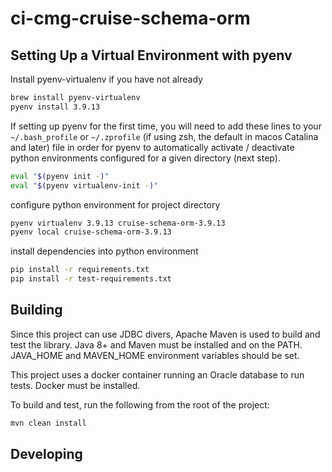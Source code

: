 # ci-cmg-cruise-schema-orm

## Setting Up a Virtual Environment with pyenv

Install pyenv-virtualenv if you have not already

```bash
brew install pyenv-virtualenv
pyenv install 3.9.13
```

If setting up pyenv for the first time, you will need to add these lines to your `~/.bash_profile`
or `~/.zprofile` (if using zsh, the default in macos Catalina and later) file in order for pyenv 
to automatically activate / deactivate python environments configured for a given directory (next step).
```bash
eval "$(pyenv init -)"  
eval "$(pyenv virtualenv-init -)"
```

configure python environment for project directory

```bash
pyenv virtualenv 3.9.13 cruise-schema-orm-3.9.13
pyenv local cruise-schema-orm-3.9.13
```

install dependencies into python environment
```bash
pip install -r requirements.txt
pip install -r test-requirements.txt
```

## Building
Since this project can use JDBC divers, Apache Maven is used to build and test the library.
Java 8+ and Maven must be installed and on the PATH.  JAVA_HOME and MAVEN_HOME
environment variables should be set.

This project uses a docker container running an Oracle database to run tests.  Docker must be installed.

To build and test, run the following from the root of the project:
```bash
mvn clean install
```

## Developing

